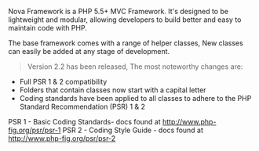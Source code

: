 Nova Framework is a PHP 5.5+ MVC Framework. It's designed to be lightweight and modular, allowing developers to build better and easy to maintain code with PHP.

The base framework comes with a range of helper classes, New classes can easily be added at any stage of development.

>Version 2.2 has been released, The most noteworthy changes are:

- Full PSR 1 & 2 compatibility
- Folders that contain classes now start with a capital letter
- Coding standards have been applied to all classes to adhere to the PHP Standard Recommendation (PSR) 1 & 2


PSR 1 - Basic Coding Standards-  docs found at <a href='http://www.php-fig.org/psr/psr-1'>http://www.php-fig.org/psr/psr-1
PSR 2 - Coding Style Guide -  docs found at <a href='http://www.php-fig.org/psr/psr-2'>http://www.php-fig.org/psr/psr-2
